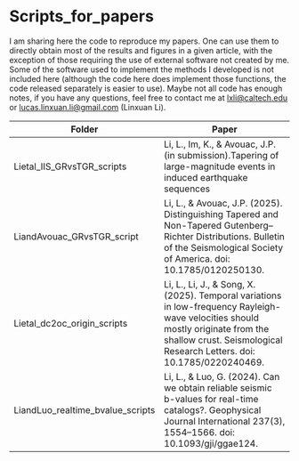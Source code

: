 # Scripts_for_papers
I am sharing here the code to reproduce my papers. One can use them to directly obtain most of the results and figures in a given article, with the exception of those requiring the use of external software not created by me. Some of the software used to implement the methods I developed is not included here (although the code here does implement those functions, the code released separately is easier to use). Maybe not all code has enough notes, if you have any questions, feel free to contact me at lxli@caltech.edu or lucas.linxuan.li@gmail.com (Linxuan Li).

Folder | Paper 
--- | ---  
Lietal_IIS_GRvsTGR_scripts | Li, L., Im, K., & Avouac, J.P. (in submission).Tapering of large-magnitude events in induced earthquake sequences
LiandAvouac_GRvsTGR_script | Li, L., & Avouac, J.P. (2025). Distinguishing Tapered and Non-Tapered Gutenberg–Richter Distributions. Bulletin of the Seismological Society of America. doi: 10.1785/0120250130. 
Lietal_dc2oc_origin_scripts | Li, L., Li, J., & Song, X. (2025). Temporal variations in low-frequency Rayleigh-wave velocities should mostly originate from the shallow crust. Seismological Research Letters. doi: 10.1785/0220240469.
LiandLuo_realtime_bvalue_scripts | Li, L., & Luo, G. (2024). Can we obtain reliable seismic b-values for real-time catalogs?. Geophysical Journal International 237(3), 1554–1566. doi: 10.1093/gji/ggae124.
